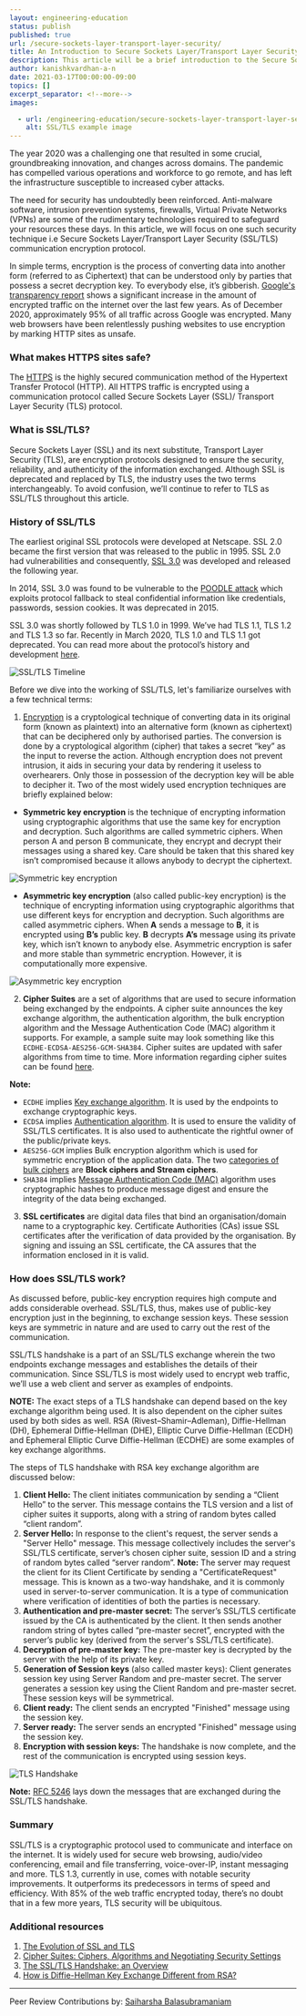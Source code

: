 ```yaml
---
layout: engineering-education
status: publish
published: true
url: /secure-sockets-layer-transport-layer-security/
title: An Introduction to Secure Sockets Layer/Transport Layer Security Protocol
description: This article will be a brief introduction to the Secure Sockets Layer / Transport Layer Security Protocol. We would be discussing various SSL/TLS versions and how it works.
author: kanishkvardhan-a-n
date: 2021-03-17T00:00:00-09:00
topics: []
excerpt_separator: <!--more-->
images:

  - url: /engineering-education/secure-sockets-layer-transport-layer-security/hero.jpg
    alt: SSL/TLS example image
---
```

The year 2020 was a challenging one that resulted in some crucial, groundbreaking innovation, and changes across domains. The pandemic has compelled various operations and workforce to go remote, and has left the infrastructure susceptible to increased cyber attacks. 
<!--more-->
The need for security has undoubtedly been reinforced. Anti-malware software, intrusion prevention systems, firewalls, Virtual Private Networks (VPNs) are some of the rudimentary technologies required to safeguard your resources these days. In this article, we will focus on one such security technique i.e Secure Sockets Layer/Transport Layer Security (SSL/TLS) communication encryption protocol. 

In simple terms, encryption is the process of converting data into another form (referred to as Ciphertext) that can be understood only by parties that possess a secret decryption key. To everybody else, it’s gibberish. [Google's transparency report](https://transparencyreport.google.com/https/overview?hl=en) shows a significant increase in the amount of encrypted traffic on the internet over the last few years. As of December 2020, approximately 95% of all traffic across Google was encrypted. Many web browsers have been relentlessly pushing websites to use encryption by marking HTTP sites as unsafe. 

### What makes HTTPS sites safe?
The [HTTPS](https://en.wikipedia.org/wiki/HTTPS) is the highly secured communication method of the Hypertext Transfer Protocol (HTTP). All HTTPS traffic is encrypted using a communication protocol called Secure Sockets Layer (SSL)/ Transport Layer Security (TLS) protocol.

### What is SSL/TLS?
Secure Sockets Layer (SSL) and its next substitute, Transport Layer Security (TLS), are encryption protocols designed to ensure the security, reliability, and authenticity of the information exchanged. Although SSL is deprecated and replaced by TLS, the industry uses the two terms interchangeably. To avoid confusion, we’ll continue to refer to TLS as SSL/TLS throughout this article.

### History of SSL/TLS
The earliest original SSL protocols were developed at Netscape. SSL 2.0 became the first version that was released to the public in 1995. SSL 2.0 had vulnerabilities and consequently, [SSL 3.0](https://tools.ietf.org/html/rfc6101) was developed and released the following year. 

In 2014, SSL 3.0 was found to be vulnerable to the [POODLE attack](https://en.wikipedia.org/wiki/POODLE) which exploits protocol fallback to steal confidential information like credentials, passwords, session cookies. It was deprecated in 2015. 

SSL 3.0 was shortly followed by TLS 1.0 in 1999. We’ve had TLS 1.1, TLS 1.2 and TLS 1.3 so far. Recently in March 2020, TLS 1.0 and TLS 1.1 got deprecated. You can read more about the protocol’s history and development [here](https://en.wikipedia.org/wiki/Transport_Layer_Security#History_and_development).

![SSL/TLS Timeline](/secure-sockets-layer-transport-layer-security/timeline.png)

Before we dive into the working of SSL/TLS, let's familiarize ourselves with a few technical terms:

1. [Encryption](https://en.wikipedia.org/wiki/Encryption) is a cryptological technique of converting data in its original form (known as plaintext) into an alternative form (known as ciphertext) that can be deciphered only by authorised parties. The conversion is done by a cryptological algorithm (cipher) that takes a secret “key” as the input to reverse the action. Although encryption does not prevent intrusion, it aids in securing your data by rendering it useless to overhearers. Only those in possession of the decryption key will be able to decipher it.
Two of the most widely used encryption techniques are briefly explained below:

- **Symmetric key encryption** is the technique of encrypting information using cryptographic algorithms that use the same key for encryption and decryption. Such algorithms are called symmetric ciphers. When person A and person B communicate, they encrypt and decrypt their messages using a shared key. Care should be taken that this shared key isn’t compromised because it allows anybody to decrypt the ciphertext.

![Symmetric key encryption](/secure-sockets-layer-transport-layer-security/Sym.png)

- **Asymmetric key encryption** (also called public-key encryption) is the technique of encrypting information using cryptographic algorithms that use different keys for encryption and decryption. Such algorithms are called asymmetric ciphers. When **A** sends a message to **B**, it is encrypted using **B’s** public key. **B** decrypts **A’s** message using its private key, which isn’t known to anybody else. Asymmetric encryption is safer and more stable than symmetric encryption. However, it is computationally more expensive.

![Asymmetric key encryption](/secure-sockets-layer-transport-layer-security/Asym.png)

2. **Cipher Suites** are a set of algorithms that are used to secure information being exchanged by the endpoints. A cipher suite announces the key exchange algorithm, the authentication algorithm, the bulk encryption algorithm and the Message Authentication Code (MAC) algorithm it supports. For example, a sample suite may look something like this  `ECDHE-ECDSA-AES256-GCM-SHA384`. Cipher suites are updated with safer algorithms from time to time. More information regarding cipher suites can be found [here](https://www.venafi.com/blog/what-are-cipher-suites).
 
**Note:** 
- `ECDHE` implies [Key exchange algorithm](https://en.wikipedia.org/wiki/Key_exchange). It is used by the endpoints to exchange cryptographic keys.
- `ECDSA` implies [Authentication algorithm](https://en.wikipedia.org/wiki/Digital_signature). It is used to ensure the validity of SSL/TLS certificates. It is also used to authenticate the rightful owner of the public/private keys.
- `AES256-GCM` implies Bulk encryption algorithm which is used for symmetric encryption of the application data. The two [categories of bulk ciphers](https://www.thesslstore.com/blog/block-cipher-vs-stream-cipher/) are **Block ciphers and Stream ciphers**.
- `SHA384` implies [Message Authentication Code (MAC)](https://www.tutorialspoint.com/cryptography/message_authentication) algorithm uses cryptographic hashes to produce message digest and ensure the integrity of the data being exchanged.

3. **SSL certificates** are digital data files that bind an organisation/domain name to a cryptographic key. Certificate Authorities (CAs) issue SSL certificates after the  verification of data provided by the organisation. By signing and issuing an SSL certificate, the CA assures that the information enclosed in it is valid. 

### How does SSL/TLS work?
As discussed before, public-key encryption requires high compute and adds considerable overhead. SSL/TLS, thus, makes use of public-key encryption just in the beginning, to exchange session keys. These session keys are symmetric in nature and are used to carry out the rest of the communication. 

SSL/TLS handshake is a part of an SSL/TLS exchange wherein the two endpoints exchange messages and establishes the details of their communication. Since SSL/TLS is most widely used to encrypt web traffic, we’ll use a web client and server as examples of endpoints.

**NOTE:** The exact steps of a TLS handshake can depend based on the key exchange algorithm being used. It is also dependent on the cipher suites used by both sides as well. RSA  (Rivest–Shamir–Adleman), Diffie-Hellman (DH), Ephemeral Diffie-Hellman (DHE), Elliptic Curve Diffie-Hellman (ECDH) and Ephemeral Elliptic Curve Diffie-Hellman (ECDHE) are some examples of key exchange algorithms.

The steps of TLS handshake with RSA key exchange algorithm are discussed below:
1. **Client Hello:** The client initiates communication by sending a “Client Hello” to the server. This message contains the TLS version and a list of cipher suites it supports, along with a string of random bytes called “client random”.
2. **Server Hello:** In response to the client's request, the server sends a "Server Hello" message. This message collectively includes the server's SSL/TLS certificate, server’s chosen cipher suite, session ID and a string of random bytes called “server random”.
**Note:** The server may request the client for its Client Certificate by sending a "CertificateRequest" message. This is known as a two-way handshake, and it is commonly used in server-to-server communication. It is a type of communication where verification of identities of both the parties is necessary. 
3. **Authentication and pre-master secret:** The server’s SSL/TLS certificate issued by the CA is authenticated by the client. It then sends another random string of bytes called “pre-master secret”, encrypted with the server’s public key (derived from the server's SSL/TLS certificate).
4. **Decryption of pre-master key:** The pre-master key is decrypted by the server with the help of its private key.
5. **Generation of Session keys** (also called master keys): Client generates session key using Server Random and pre-master secret. The server generates a session key using the Client Random and pre-master secret. These session keys will be symmetrical.
6. **Client ready:** The client sends an encrypted "Finished" message using the session key.
7. **Server ready:** The server sends an encrypted "Finished" message using the session key.
8. **Encryption with session keys:** The handshake is now complete, and the rest of the communication is encrypted using session keys.

![TLS Handshake](/secure-sockets-layer-transport-layer-security/Handshake.png)

**Note:** [RFC 5246](https://tools.ietf.org/html/rfc5246#page-33) lays down the messages that are exchanged during the SSL/TLS handshake.

### Summary
SSL/TLS is a cryptographic protocol used to communicate and interface on the internet. It is widely used for secure web browsing, audio/video conferencing, email and file transferring, voice-over-IP, instant messaging and more. TLS 1.3, currently in use, comes with notable security improvements. It outperforms its predecessors in terms of speed and efficiency. With 85% of the web traffic encrypted today, there’s no doubt that in a few more years, TLS security will be ubiquitous.

### Additional resources
1. [The Evolution of SSL and TLS](https://www.digicert.com/dc/blog/evolution-of-ssl/)
2. [Cipher Suites: Ciphers, Algorithms and Negotiating Security Settings](https://www.thesslstore.com/blog/cipher-suites-algorithms-security-settings/)
3. [The SSL/TLS Handshake: an Overview](https://www.ssl.com/article/ssl-tls-handshake-overview/)
4. [How is Diffie-Hellman Key Exchange Different from RSA?](https://www.venafi.com/blog/how-diffie-hellman-key-exchange-different-rsa)

---
Peer Review Contributions by: [Saiharsha Balasubramaniam](/engineering-education/authors/saiharsha-balasubramaniam/)
